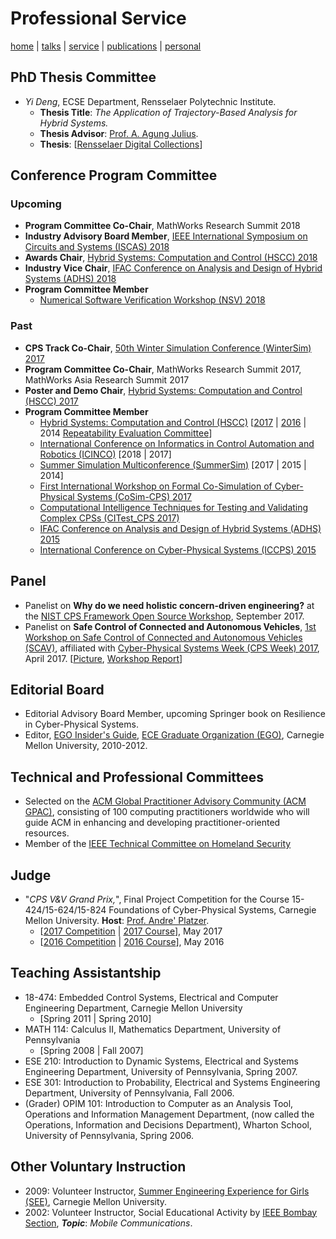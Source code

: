 # Professional Service
[home](index.html) \| [talks](talks.html) \| [service](service.html) \| [publications](publications.html) \| [personal](personal.html)

## PhD Thesis Committee
- *Yi Deng*, ECSE Department, Rensselaer Polytechnic Institute. 
  - **Thesis Title**: *The Application of Trajectory-Based Analysis for Hybrid Systems.* 
  - **Thesis Advisor**: [Prof. A. Agung Julius](https://www.ecse.rpi.edu/homepages/agung/). 
  - **Thesis**: \[[Rensselaer Digital Collections](http://digitool.rpi.edu:8881/R/Q7XRLHP737DNTBGS3YH8M9DPXMLHDTXV5QV63VM11NES8FQFQ2-01342?func=dbin-jump-full&object_id=176756&local_base=GEN01&pds_handle=GUEST)\]

## Conference Program Committee
### Upcoming
- **Program Committee Co-Chair**, MathWorks Research Summit 2018
- **Industry Advisory Board Member**, [IEEE International Symposium on Circuits and Systems (ISCAS) 2018](http://www.iscas2018.org/)
- **Awards Chair**, [Hybrid Systems: Computation and Control (HSCC) 2018](https://www.hscc2018.deib.polimi.it/committees)
- **Industry Vice Chair**, [IFAC Conference on Analysis and Design of Hybrid Systems (ADHS) 2018](http://www.cs.ox.ac.uk/conferences/ADHS18/)
- **Program Committee Member**
  - [Numerical Software Verification Workshop (NSV) 2018](https://nsv-2018.github.io/nsv2018/)

### Past
- **CPS Track Co-Chair**, [50th Winter Simulation Conference (WinterSim) 2017](http://meetings2.informs.org/wordpress/wsc2017/)
- **Program Committee Co-Chair**, MathWorks Research Summit 2017, MathWorks Asia Research Summit 2017
- **Poster and Demo Chair**, [Hybrid Systems: Computation and Control (HSCC) 2017](http://hscc2017.ece.illinois.edu/)
- **Program Committee Member**
  - [Hybrid Systems: Computation and Control (HSCC)](http://www.hscc-conference.org/) \[[2017](http://hscc2017.ece.illinois.edu/) \| [2016](http://www.cs.ox.ac.uk/conferences/hscc2016/) \| 2014 [Repeatability Evaluation Committee](https://sites.google.com/site/hscc2014repeatability/)\]
  - [International Conference on Informatics in Control Automation and Robotics (ICINCO)](http://www.icinco.org/) \[2018 \| 2017\]
  - [Summer Simulation Multiconference (SummerSim)](http://www.scs.org/summersim) [2017 \| 2015 \| 2014]
  - [First International Workshop on Formal Co-Simulation of Cyber-Physical Systems (CoSim-CPS) 2017](https://sites.google.com/view/cosimcps17/home)
  - [Computational Intelligence Techniques for Testing and Validating Complex CPSs (CITest_CPS 2017)](http://paris.utdallas.edu/CITest_CPS17)
  - [IFAC Conference on Analysis and Design of Hybrid Systems (ADHS) 2015](http://adhs15.gatech.edu/)
  - [International Conference on Cyber-Physical Systems (ICCPS) 2015](http://iccps.acm.org/2015/)

## Panel
- Panelist on **Why do we need holistic concern-driven engineering?** at the [NIST CPS Framework Open Source Workshop](https://www.nist.gov/news-events/events/2017/09/cps-framework-open-source-workshop), September 2017. 
- Panelist on **Safe Control of Connected and Autonomous Vehicles**, [1st Workshop on Safe Control of Connected and Autonomous Vehicles (SCAV)](https://scav.in.tum.de/), affiliated with [Cyber-Physical Systems Week (CPS Week) 2017](https://cpsweek2017.ece.cmu.edu/), April 2017. \[[Picture](https://twitter.com/rajhans/status/856221543399137280), [Workshop Report](http://www.gleirscher.at/mg/dl/scav17-report-preprint.pdf)\]

## Editorial Board
- Editorial Advisory Board Member, upcoming Springer book on Resilience in Cyber-Physical Systems.
- Editor, [EGO Insider's Guide](http://www.ece.cmu.edu/~ego/files/insiders/guide2012.pdf), [ECE Graduate Organization (EGO)](https://www.ece.cmu.edu/~ego/), Carnegie Mellon University, 2010-2012.

## Technical and Professional Committees
- Selected on the [ACM Global Practitioner Advisory Community (ACM GPAC)](https://www.acm.org/education/gpac), consisting of 100 computing practitioners worldwide who will guide ACM in enhancing and developing practitioner-oriented resources.
- Member of the [IEEE Technical Committee on Homeland Security](http://www.ieeesmc.org/technical-activities/systems-science-and-engineering/homeland-security)

## Judge
- "*CPS V&V Grand Prix,*", Final Project Competition for the Course 15-424/15-624/15-824 Foundations of Cyber-Physical Systems, Carnegie Mellon University. **Host**: [Prof. Andre' Platzer](http://www.cs.cmu.edu/~aplatzer/). 
  - \[[2017 Competition](http://www.cs.cmu.edu/~aplatzer/course/fcps17-competition.html) \| [2017 Course](http://www.cs.cmu.edu/~aplatzer/course/fcps17.html)\], May 2017
  - \[[2016 Competition](http://www.cs.cmu.edu/~aplatzer/course/fcps16-competition.html) \| [2016 Course](http://www.cs.cmu.edu/~aplatzer/course/fcps16.html)\], May 2016


## Teaching Assistantship
- 18-474: Embedded Control Systems, Electrical and Computer Engineering Department, Carnegie Mellon University 
  - \[Spring 2011 \| Spring 2010\]
- MATH 114: Calculus II, Mathematics Department, University of Pennsylvania
  - \[Spring 2008 \| Fall 2007\]
- ESE 210: Introduction to Dynamic Systems, Electrical and Systems Engineering Department, University of Pennsylvania, Spring 2007.
- ESE 301: Introduction to Probability, Electrical and Systems Engineering Department, University of Pennsylvania, Fall 2006.
- (Grader) OPIM 101: Introduction to Computer as an Analysis Tool, Operations and Information Management Department, (now called the Operations, Information and Decisions Department), Wharton School, University of Pennsylvania, Spring 2006.

## Other Voluntary Instruction
- 2009: Volunteer Instructor, [Summer Engineering Experience for Girls (SEE)](https://www.cmu.edu/ices/outreach/see/), Carnegie Mellon University.
- 2002: Volunteer Instructor, Social Educational Activity by [IEEE Bombay Section](http://ieeebombay.org), **_Topic_**: *Mobile Communications*.
